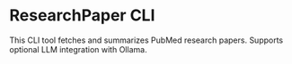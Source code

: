 # ResearchPaper CLI

This CLI tool fetches and summarizes PubMed research papers. Supports optional LLM integration with Ollama.
